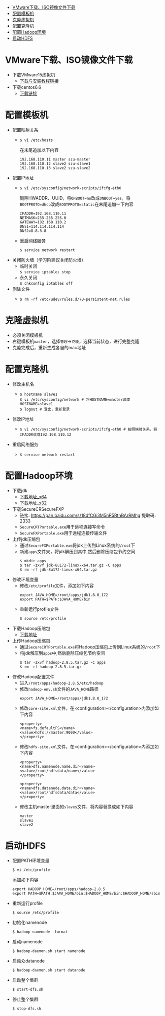 <!-- TOC -->

- [VMware下载、ISO镜像文件下载](#vmware下载iso镜像文件下载)
- [配置模板机](#配置模板机)
- [克隆虚拟机](#克隆虚拟机)
- [配置克隆机](#配置克隆机)
- [配置Hadoop环境](#配置hadoop环境)
- [启动HDFS](#启动hdfs)

<!-- /TOC -->
# VMware下载、ISO镜像文件下载
+ 下载VMware15虚拟机  
    - [下载与安装教程链接](https://mp.weixin.qq.com/s/Rdj5AA7aVOzFDMnXeousWg)
+ 下载centos6.6  
    - [下载链接](http://archive.kernel.org/centos-vault/6.6/isos/x86_64/CentOS-6.6-x86_64-minimal.iso)
# 配置模板机
+ 配置映射关系  
    - ```shell
      $ vi /etc/hosts
      ```
      在末尾追加以下内容
      ```
      192.168.110.11 master szu-master
      192.168.110.12 slave2 szu-slave1
      192.168.110.13 slave2 szu-slave2
      ```
+ 配置IP地址
    - ```shell
      $ vi /etc/sysconfig/network-scripts/ifcfg-eth0
      ```
      删除HWADDR、UUID，将`ONBOOT=no`改成`ONBOOT=yes`，将`BOOTPROTO=dhcp`改成`BOOTPROTO=static`在末尾追加一下内容
      ```
      IPADDR=192.168.110.11
      NETMASK=255.255.255.0
      GATEWAY=192.168.110.2
      DNS1=114.114.114.114
      DNS2=8.8.8.8
      ```
    - 重启网络服务
      ```shell
      $ service network restart
      ```
+ 关闭防火墙（学习阶建议关闭防火墙）
    - 临时关闭  
      `$ service iptables stop`
    - 永久关闭  
      `$ chkconfig iptables off`
+ 删除文件
    - ```shell
      $ rm -rf /etc/udev/rules.d/70-persistent-net.rules
      ```
# 克隆虚拟机
+ 必须关闭模板机
+ 右键模板机`master`，选择`管理`->`克隆`，选择当前状态，进行完整克隆
+ 克隆完成后，重新生成各自的mac地址
# 配置克隆机
+ 修改主机名
    - ```shell
      $ hostname slave1
      $ vi /etc/sysconfig/network # 将HOSTNAME=master改成HOSTNAME=slave1
      $ logout # 登出，重新登录
      ```
+ 修改IP地址
    - ```shell
      $ vi /etc/sysconfig/network-scripts/ifcfg-eth0 # 按照映射关系，将IPADDR改成192.168.110.12
      ```
+ 重启网络服务
    - ```shell
      $ service network restart
      ```

# 配置Hadoop环境
+ 下载jdk
    - [下载地址_x64](https://repo.huaweicloud.com/java/jdk/8u172-b11/jdk-8u172-linux-x64.tar.gz "8u172_x64")
    - [下载地址_x32](https://repo.huaweicloud.com/java/jdk/8u172-b11/jdk-8u172-linux-i586.tar.gz "8u172_x32")
+ 下载SecureCRSecureFXP
    - 链接: https://pan.baidu.com/s/18dfCGi3M5nR5RtnBArRMhg 提取码: 2333
    - `SecureCRTPortable.exe`用于远程连接写命令
    - `SecureFXPortable.exe`用于远程连接传输文件
+ 上传jdk压缩包
    - 通过`SecureFXPortable.exe`将jdk上传到Linux系统的`/root`下
    - 新建`apps`文件夹，将jdk解压到其中,然后删除压缩包节约空间
      ```shell
      $ mkdir apps
      $ tar -zxvf jdk-8u172-linux-x64.tar.gz -C apps
      $ rm -rf jdk-8u172-linux-x64.tar.gz
      ```
+ 修改环境变量
  - 修改`/etc/profile`文件，添加如下内容
    ```
    export JAVA_HOME=/root/apps/jdk1.8.0_172
    export PATH=$PATH:$JAVA_HOME/bin
    ```
  - 重新运行profile文件
    ```shell
    $ source /etc/profile
    ```
+ 下载Hadoop压缩包
  - [下载地址](https://mirrors.tuna.tsinghua.edu.cn/apache/hadoop/common/hadoop-2.8.5/hadoop-2.8.5.tar.gz "hadoop-2.8.5.tar.gz")
+ 上传Hadoop压缩包
  - 通过`SecureCRTPortable.exe`将Hadoop压缩包上传到Linux系统的`/root`下
  - 将jdk解压到`apps`中,然后删除压缩包节约空间
    ```shell
    $ tar -zxvf hadoop-2.8.5.tar.gz -C apps
    $ rm -rf hadoop-2.8.5.tar.gz
    ```
+ 修改Hadoop配置文件
  - 进入`/root/apps/hadoop-2.8.5/etc/hadoop`
  - 修改`hadoop-env.sh`文件的`JAVA_HOME`路径
    ```
    export JAVA_HOME=/root/apps/jdk1.8.0_172
    ```
  - 修改`core-site.xml`文件，在\<configuration>\</configuration>内添加如下内容
    ```
    <property>
    <name>fs.defaultFS</name>
    <value>hdfs://master:9000</value>
    </property>
    ```
  - 修改`hdfs-site.xml`文件，在\<configuration>\</configuration>内添加如下内容  
    ```
    <property>
    <name>dfs.namenode.name.dir</name>
    <value>/root/hdfsdata/name</value>
    </property>

    <property>
    <name>dfs.datanode.data.dir</name>
    <value>/root/hdfsdata/data</value>
    </property>

    ```
  - 修改主机master里面的`slaves`文件，将内容替换成如下内容
    ```
    master
    slave1
    slave2
    ```
# 启动HDFS
+ 配置PATH环境变量
  ```shell
  $ vi /etc/profile
  ```
  添加如下内容
  ```
  export HADOOP_HOME=/root/apps/hadoop-2.8.5
  export PATH=$PATH:$JAVA_HOME/bin:$HADOOP_HOME/bin:$HADOOP_HOME/sbin
  ```
+ 重新运行profile
  ```shell
  $ source /etc/profile
  ```
+ 初始化namenode
  ```shell
  $ hadoop namenode -format
  ```
+ 启动namenode
  ```shell
  $ hadoop-daemon.sh start namenode
  ```
+ 启动众datanode
  ```shell
  $ hadoop-daemon.sh start datanode
  ```
+ 启动整个集群
  ```shell
  $ start-dfs.sh
  ```
+ 停止整个集群
  ```shell
  $ stop-dfs.sh
  ```